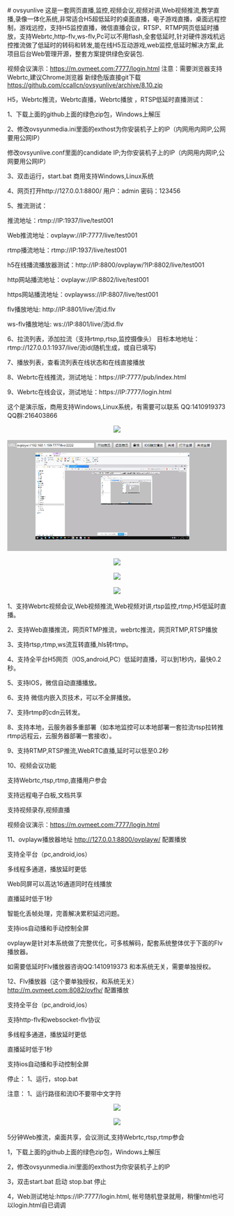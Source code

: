 ﻿﻿# ovsyunlive
这是一套网页直播,监控,视频会议,视频对讲,Web视频推流,教学直播,录像一体化系统,非常适合H5超低延时的桌面直播，电子游戏直播，桌面远程控制，游戏远控，支持H5监控直播，微信直播会议，RTSP、RTMP网页低延时播放，支持Webrtc,http-flv,ws-flv,Pc可以不用flash,全套低延时,针对硬件游戏机远控推流做了低延时的转码和转发,能在线H5互动游戏,web监控,低延时解决方案,此项目后台Web管理开源，整套方案提供绿色安装包.

视频会议演示：https://m.ovmeet.com:7777/login.html
注意：需要浏览器支持Webrtc,建议Chrome浏览器
新绿色版直接git下载 https://github.com/ccallcn/ovsyunlive/archive/8.10.zip

H5，Webrtc推流，Webrtc直播，Webrtc播放 ，RTSP低延时直播测试：

1、下载上面的github上面的绿色zip包，Windows上解压

2、修改ovsyunmedia.ini里面的exthost为你安装机子上的IP（内网用内网IP,公网要用公网IP）

   修改ovsyunlive.conf里面的candidate IP;为你安装机子上的IP（内网用内网IP,公网要用公网IP）

3、双击运行，start.bat    商用支持Windows,Linux系统

4、网页打开http://127.0.0.1:8800/ 用户：admin 密码：123456

5、推流测试：

推流地址：rtmp://IP:1937/live/test001

Web推流地址：ovplayw://IP:7777/live/test001

rtmp播流地址：rtmp://IP:1937/live/test001

h5在线播流播放器测试：http://IP:8800/ovplayw/?IP:8802/live/test001

http网站播流地址：ovplayw://IP:8802/live/test001

https网站播流地址：ovplaywss://IP:8807/live/test001

flv播放地址: http://IP:8801/live/流id.flv

ws-flv播放地址: ws://IP:8801/live/流id.flv

6、拉流列表，添加拉流（支持rtmp,rtsp,监控摄像头） 目标本地地址：rtmp://127.0.0.1:1937/live/流id(随机生成，或自已填写) 

7、播放列表，查看流列表在线状态和在线直接播放

8、Webrtc在线推流，测试地址：https://IP:7777/pub/index.html

9、Webrtc在线会议，测试地址：https://IP:7777/login.html
 
这个是演示版，商用支持Windows,Linux系统，有需要可以联系 QQ:1410919373 QQ群:216403866

<p align="center"><img src="https://github.com/ccallcn/ovsyunlive/raw/master/TIM截图20190424172015.png" /></p>
<p align="center"><img src="https://github.com/ccallcn/ovsyunlive/raw/master/QQ图片20220511161931.png" /></p>
<p align="center"><img src="https://github.com/ccallcn/ovsyunlive/raw/master/TIM截图20190519124506.jpg" /></p>
<p align="center"><img src="https://github.com/ccallcn/ovsyunlive/raw/master/TIM截图20190519120437.png" /></p>
<p align="center"><img src="https://github.com/ccallcn/ovsyunlive/raw/master/TIM截图20190519120935.png" /></p>

1、支持Webrtc视频会议,Web视频推流,Web视频对讲,rtsp监控,rtmp,H5低延时直播。

2、支持Web直播推流，网页RTMP推流，webrtc推流，网页RTMP,RTSP播放

3、支持rtsp,rtmp,ws流互转直播,hls转rtmp。

4、支持全平台H5网页（IOS,android,PC）低延时直播，可以到1秒内，最快0.2秒。 

5、支持IOS，微信自动直播播放。 

6、支持 微信内嵌入页技术，可以不全屏播放。 

7、支持rtmp的cdn云转发。

8、支持本地，云服务器多重部署（如本地监控可以本地部署一套拉流rtsp拉转推rtmp远程云，云服务器部署一套接收）。

9、支持RTMP,RTSP推流,WebRTC直播,延时可以低至0.2秒

10、视频会议功能

支持Webrtc,rtsp,rtmp,直播用户参会

支持远程电子白板,文档共享

支持视频录存,视频直播

视频会议演示：https://m.ovmeet.com:7777/login.html

11、ovplayw播放器地址 http://127.0.0.1:8800/ovplayw/ 配置播放

支持全平台（pc,android,ios）

多线程多通道，播放延时更低

Web同屏可以高达16通道同时在线播放

直播延时低于1秒

智能化丢帧处理，完善解决累积延迟问题。

支持ios自动播和手动控制全屏

ovplayw是针对本系统做了完整优化，可多核解码，配套系统整体优于下面的Flv播放器。

如需要低延时Flv播放器咨询QQ:1410919373 和本系统无关，需要单独授权。

12、Flv播放器（这个要单独授权，和系统无关） http://m.ovmeet.com:8082/ovflv/ 配置播放

支持全平台（pc,android,ios）

支持http-flv和websocket-flv协议

多线程多通道，播放延时更低

直播延时低于1秒

支持ios自动播和手动控制全屏

停止： 1、运行，stop.bat

注意： 1、运行路径和流ID不要带中文字符

<p align="center"><img src="https://github.com/ccallcn/ovsyunlive/raw/master/TIM截图20190519120755.png" /></p>
<p align="center"><img src="https://github.com/ccallcn/ovsyunlive/raw/master/TIM截图20190519120849.png" /></p>

5分钟Web推流，桌面共享，会议测试,支持Webrtc,rtsp,rtmp参会

1，下载上面的github上面的绿色zip包，Windows上解压

2，修改ovsyunmedia.ini里面的exthost为你安装机子上的IP

3，双击start.bat 启动     stop.bat 停止

4，Web测试地址:https://IP:7777/login.html, 帐号随机登录就用，稍懂html也可以login.html自已调调




